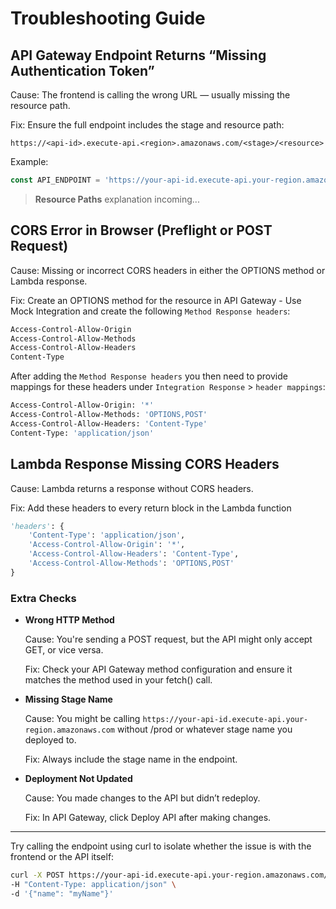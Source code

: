 # Troubleshooting Guide

## API Gateway Endpoint Returns “Missing Authentication Token”

Cause: The frontend is calling the wrong URL — usually missing the resource path.

Fix: Ensure the full endpoint includes the stage and resource path:

`https://<api-id>.execute-api.<region>.amazonaws.com/<stage>/<resource>`

Example:

```js
const API_ENDPOINT = 'https://your-api-id.execute-api.your-region.amazonaws.com/prod/greet';
```

>**Resource Paths** explanation incoming...

## CORS Error in Browser (Preflight or POST Request)

Cause: Missing or incorrect CORS headers in either the OPTIONS method or Lambda response.

Fix: Create an OPTIONS method for the resource in API Gateway - Use Mock Integration and create the following `Method Response headers`:

```sh
Access-Control-Allow-Origin
Access-Control-Allow-Methods
Access-Control-Allow-Headers
Content-Type
```

After adding the `Method Response headers` you then need to provide mappings for these headers under `Integration Response` > `header mappings`:

```sh
Access-Control-Allow-Origin: '*'
Access-Control-Allow-Methods: 'OPTIONS,POST'
Access-Control-Allow-Headers: 'Content-Type'
Content-Type: 'application/json'
```

## Lambda Response Missing CORS Headers

Cause: Lambda returns a response without CORS headers.

Fix: Add these headers to every return block in the Lambda function

```python
'headers': {
    'Content-Type': 'application/json',
    'Access-Control-Allow-Origin': '*',
    'Access-Control-Allow-Headers': 'Content-Type',
    'Access-Control-Allow-Methods': 'OPTIONS,POST'
}
```

### Extra Checks


- **Wrong HTTP Method**

    Cause: You're sending a POST request, but the API might only accept GET, or vice versa.

    Fix: Check your API Gateway method configuration and ensure it matches the method used in your fetch() call.

- **Missing Stage Name**

    Cause: You might be calling `https://your-api-id.execute-api.your-region.amazonaws.com` without /prod or whatever stage name you deployed to.

    Fix: Always include the stage name in the endpoint.

- **Deployment Not Updated**

    Cause: You made changes to the API but didn’t redeploy.

    Fix: In API Gateway, click Deploy API after making changes.

---

Try calling the endpoint using curl to isolate whether the issue is with the frontend or the API itself:

```sh
curl -X POST https://your-api-id.execute-api.your-region.amazonaws.com/prod/greet \  
-H "Content-Type: application/json" \  
-d '{"name": "myName"}'
```
